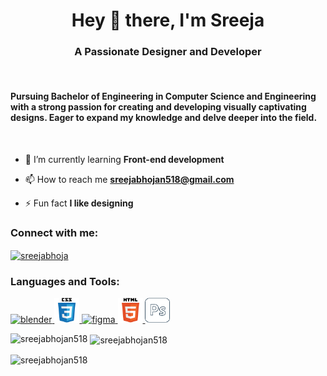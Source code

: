 <h1 align="center">Hey 👋 there, I'm Sreeja</h1>

<h3 align="center">A Passionate Designer and Developer</h3><br>

<h4>Pursuing Bachelor of Engineering in Computer Science and Engineering with a strong passion for creating and developing visually captivating designs. Eager to expand my knowledge and delve deeper into the field.</h4><br>

- 🌱 I’m currently learning **Front-end development**

- 📫 How to reach me **sreejabhojan518@gmail.com**

- ⚡ Fun fact **I like designing**<br>

<h3 align="left">Connect with me:</h3>
<p align="left">
<a href="https://linkedin.com/in/sreejabhoja" target="blank"><img align="center" src="https://raw.githubusercontent.com/rahuldkjain/github-profile-readme-generator/master/src/images/icons/Social/linked-in-alt.svg" alt="sreejabhoja" height="30" width="40" /></a>
</p>

<h3 align="left">Languages and Tools:</h3>
<p align="left"> <a href="https://www.blender.org/" target="_blank" rel="noreferrer"> <img src="https://download.blender.org/branding/community/blender_community_badge_white.svg" alt="blender" width="40" height="40"/> </a> <a href="https://www.w3schools.com/css/" target="_blank" rel="noreferrer"> <img src="https://raw.githubusercontent.com/devicons/devicon/master/icons/css3/css3-original-wordmark.svg" alt="css3" width="40" height="40"/> </a> <a href="https://www.figma.com/" target="_blank" rel="noreferrer"> <img src="https://www.vectorlogo.zone/logos/figma/figma-icon.svg" alt="figma" width="40" height="40"/> </a> <a href="https://www.w3.org/html/" target="_blank" rel="noreferrer"> <img src="https://raw.githubusercontent.com/devicons/devicon/master/icons/html5/html5-original-wordmark.svg" alt="html5" width="40" height="40"/> </a> <a href="https://www.photoshop.com/en" target="_blank" rel="noreferrer"> <img src="https://raw.githubusercontent.com/devicons/devicon/master/icons/photoshop/photoshop-line.svg" alt="photoshop" width="40" height="40"/> </a> </p>

<p><img align="left" src="https://github-readme-stats.vercel.app/api/top-langs?username=sreejabhojan518&show_icons=true&locale=en&layout=compact" alt="sreejabhojan518" /></p>

<p>&nbsp;<img align="center" src="https://github-readme-stats.vercel.app/api?username=sreejabhojan518&show_icons=true&locale=en" alt="sreejabhojan518" /></p>

<p><img align="center" src="https://github-readme-streak-stats.herokuapp.com/?user=sreejabhojan518&" alt="sreejabhojan518" /></p>



